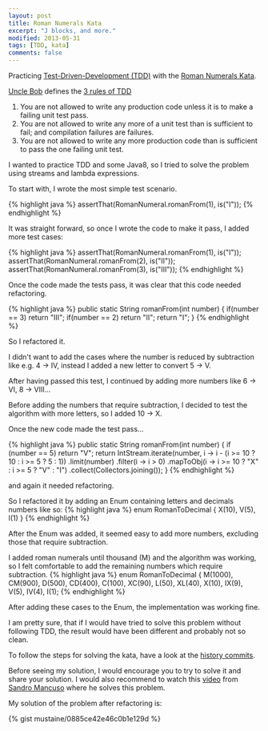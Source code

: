 ```yaml
---
layout: post
title: Roman Numerals Kata
excerpt: "J blocks, and more."
modified: 2013-05-31
tags: [TDD, kata]
comments: false
---
```


Practicing [Test-Driven-Development (TDD)](http://en.wikipedia.org/wiki/Test-driven_development) with the [Roman Numerals Kata](https://github.com/mustaine/katas/tree/master/roman-numerals).

[Uncle Bob](http://en.wikipedia.org/wiki/Robert_Cecil_Martin) defines the [3 rules of TDD](http://butunclebob.com/ArticleS.UncleBob.TheThreeRulesOfTdd)

1. You are not allowed to write any production code unless it is to make a failing unit test pass.
2. You are not allowed to write any more of a unit test than is sufficient to fail; and compilation failures are failures.
3. You are not allowed to write any more production code than is sufficient to pass the one failing unit test.

I wanted to practice TDD and some Java8, so I tried to solve the problem using streams and lambda expressions.

To start with, I wrote the most simple test scenario.

{% highlight java %}
assertThat(RomanNumeral.romanFrom(1), is("I"));
{% endhighlight %}

It was straight forward, so once I wrote the code to make it pass, I added more test cases:

{% highlight java %}
assertThat(RomanNumeral.romanFrom(1), is("I"));
assertThat(RomanNumeral.romanFrom(2), is("II"));
assertThat(RomanNumeral.romanFrom(3), is("III"));
{% endhighlight %}

Once the code made the tests pass, it was clear that this code needed refactoring.

{% highlight java %}
public static String romanFrom(int number) {
    if(number == 3) return "III";
    if(number == 2) return "II";
    return "I";
 }
{% endhighlight %}

So I refactored it.

I didn't want to add the cases where the number is reduced by subtraction like e.g. 4 -> IV, instead I added a new letter to convert 5 -> V.

After having passed this test, I continued by adding more numbers like 6 -> VI, 8 -> VIII...

Before adding the numbers that require subtraction, I decided to test the algorithm with more letters, so I added 10 -> X.

Once the new code made the test pass...

{% highlight java %}
public static String romanFrom(int number) {
    if (number == 5) return "V";
    return IntStream.iterate(number, i -> i - (i >= 10 ? 10 : i >= 5 ? 5 : 1))
        .limit(number)
        .filter(i -> i > 0)
        .mapToObj(i -> i >= 10 ? "X" : i >= 5 ? "V" : "I")
        .collect(Collectors.joining());
}
{% endhighlight %}

and again it needed refactoring.

So I refactored it by adding an Enum containing letters and decimals numbers like so:
{% highlight java %}
enum RomanToDecimal {
  X(10),
  V(5),
  I(1)
}
{% endhighlight %}

After the Enum was added, it seemed easy to add more numbers, excluding those that require subtraction.

I added roman numerals until thousand (M) and the algorithm was working, so I felt comfortable to add the remaining numbers which require subtraction.
{% highlight java %}
enum RomanToDecimal {
  M(1000), CM(900),
  D(500), CD(400),
  C(100), XC(90),
  L(50), XL(40),
  X(10), IX(9),
  V(5), IV(4),
  I(1);
{% endhighlight %}

After adding these cases to the Enum, the implementation was working fine.

I am pretty sure, that if I would have tried to solve this problem without following TDD, the result would have been different and probably not so clean.

To follow the steps for solving the kata, have a look at the [history commits](https://github.com/mustaine/katas/commits/master/roman-numeral).

Before seeing my solution, I would encourage you to try to solve it and share your solution. I would also recommend to watch this [video](https://youtu.be/iZjgj1S0FCY?list=PLGS1QE37I5lQX33-yrnNasV_dHRh2oSkx) from [Sandro Mancuso](@sandromancuso) where he solves this problem.

My solution of the problem after refactoring is:

{% gist mustaine/0885ce42e46c0b1e129d %}






